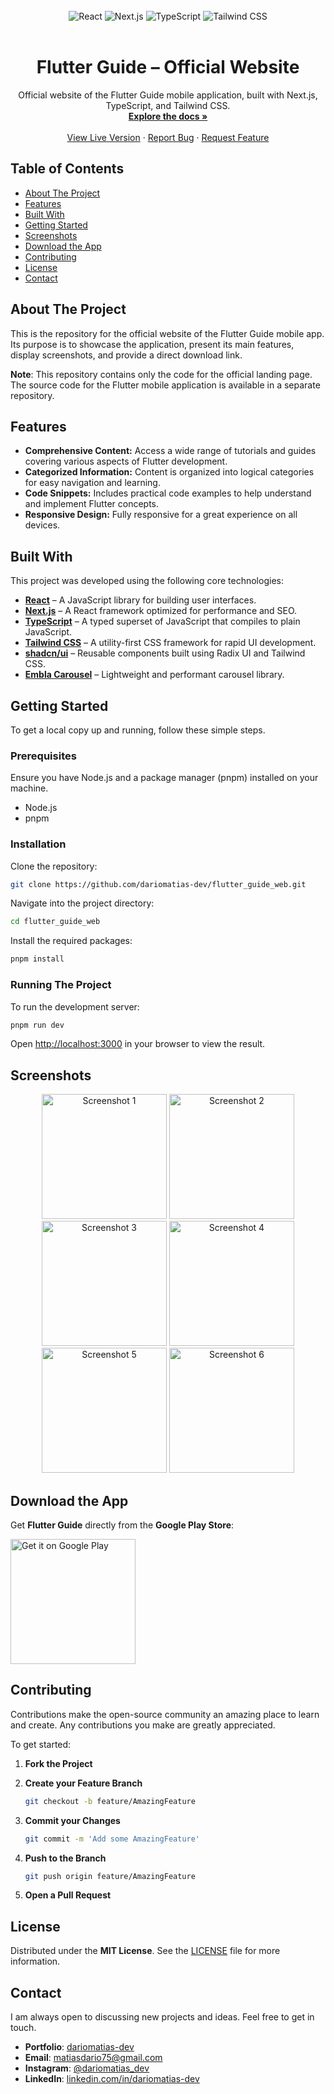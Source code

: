 <br>
<div align="center">
  <img src="https://img.shields.io/badge/React-20232A?style=for-the-badge&logo=react&logoColor=61DAFB" alt="React">
  <img src="https://img.shields.io/badge/Next-black?style=for-the-badge&logo=next.js&logoColor=white" alt="Next.js">
  <img src="https://img.shields.io/badge/TypeScript-007ACC?style=for-the-badge&logo=typescript&logoColor=white" alt="TypeScript">
  <img src="https://img.shields.io/badge/Tailwind_CSS-38B2AC?style=for-the-badge&logo=tailwind-css&logoColor=white" alt="Tailwind CSS">
</div>
<br>

<h1 align="center">Flutter Guide – Official Website</h1>

<p align="center">
  Official website of the Flutter Guide mobile application, built with Next.js, TypeScript, and Tailwind CSS.
  <br>
  <a href="#about-the-project"><strong>Explore the docs »</strong></a>
  <br>
  <br>
  <a href="https://flutter-guide-web.vercel.app/">View Live Version</a>
  ·
  <a href="https://github.com/dariomatias-dev/flutter_guide_web/issues">Report Bug</a>
  ·
  <a href="https://github.com/dariomatias-dev/flutter_guide_web/issues">Request Feature</a>
</p>

## Table of Contents

- [About The Project](#about-the-project)
- [Features](#features)
- [Built With](#built-with)
- [Getting Started](#getting-started)
- [Screenshots](#screenshots)
- [Download the App](#download-the-app)
- [Contributing](#contributing)
- [License](#license)
- [Contact](#contact)

## About The Project

This is the repository for the official website of the Flutter Guide mobile app.  
Its purpose is to showcase the application, present its main features, display screenshots, and provide a direct download link.

**Note**: This repository contains only the code for the official landing page.  
The source code for the Flutter mobile application is available in a separate repository.

## Features

- **Comprehensive Content:** Access a wide range of tutorials and guides covering various aspects of Flutter development.  
- **Categorized Information:** Content is organized into logical categories for easy navigation and learning.  
- **Code Snippets:** Includes practical code examples to help understand and implement Flutter concepts.  
- **Responsive Design:** Fully responsive for a great experience on all devices.  

## Built With

This project was developed using the following core technologies:

- **[React](https://reactjs.org/)** – A JavaScript library for building user interfaces.
- **[Next.js](https://nextjs.org/)** – A React framework optimized for performance and SEO.
- **[TypeScript](https://www.typescriptlang.org/)** – A typed superset of JavaScript that compiles to plain JavaScript.
- **[Tailwind CSS](https://tailwindcss.com/)** – A utility-first CSS framework for rapid UI development.
- **[shadcn/ui](https://ui.shadcn.com/)** – Reusable components built using Radix UI and Tailwind CSS.
- **[Embla Carousel](https://www.embla-carousel.com/)** – Lightweight and performant carousel library.

## Getting Started

To get a local copy up and running, follow these simple steps.

### Prerequisites

Ensure you have Node.js and a package manager (pnpm) installed on your machine.

- Node.js
- pnpm

### Installation

Clone the repository:

```bash
git clone https://github.com/dariomatias-dev/flutter_guide_web.git
````

Navigate into the project directory:

```bash
cd flutter_guide_web
```

Install the required packages:

```bash
pnpm install
```

### Running The Project

To run the development server:

```bash
pnpm run dev
```

Open [http://localhost:3000](http://localhost:3000) in your browser to view the result.

## Screenshots

<div align="center">
  <img src="public/screenshots/flutter_guide_screen_1.jpeg" width="200" alt="Screenshot 1"/>
  <img src="public/screenshots/flutter_guide_screen_2.jpeg" width="200" alt="Screenshot 2"/>
  <img src="public/screenshots/flutter_guide_screen_3.jpeg" width="200" alt="Screenshot 3"/>
  <img src="public/screenshots/flutter_guide_screen_4.jpeg" width="200" alt="Screenshot 4"/>
  <img src="public/screenshots/flutter_guide_screen_5.jpeg" width="200" alt="Screenshot 5"/>
  <img src="public/screenshots/flutter_guide_screen_6.jpeg" width="200" alt="Screenshot 6"/>
</div>

## Download the App

Get **Flutter Guide** directly from the **Google Play Store**:

<a href="https://play.google.com/store/apps/details?id=com.dariomatias.flutter_guide" target="_blank">
  <img src="https://play.google.com/intl/en_us/badges/static/images/badges/en_badge_web_generic.png" alt="Get it on Google Play" width="200">
</a>

## Contributing

Contributions make the open-source community an amazing place to learn and create.
Any contributions you make are greatly appreciated.

To get started:

1. **Fork the Project**
2. **Create your Feature Branch**

   ```sh
   git checkout -b feature/AmazingFeature
   ```

3. **Commit your Changes**

   ```sh
   git commit -m 'Add some AmazingFeature'
   ```

4. **Push to the Branch**

   ```sh
   git push origin feature/AmazingFeature
   ```

5. **Open a Pull Request**

## License

Distributed under the **MIT License**. See the [LICENSE](LICENSE) file for more information.

## Contact

I am always open to discussing new projects and ideas. Feel free to get in touch.

- **Portfolio**: [dariomatias-dev](https://dariomatias-dev.com)
- **Email**: [matiasdario75@gmail.com](mailto:matiasdario75@gmail.com)
- **Instagram**: [@dariomatias_dev](https://instagram.com/dariomatias_dev)
- **LinkedIn**: [linkedin.com/in/dariomatias-dev](https://linkedin.com/in/dariomatias-dev)
